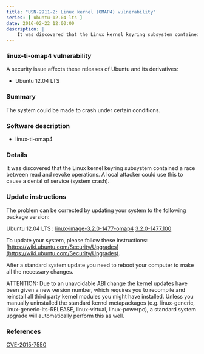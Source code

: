 ```yaml
---
title: "USN-2911-2: Linux kernel (OMAP4) vulnerability"
series: [ ubuntu-12.04-lts ]
date: 2016-02-22 12:00:00
description: |
    It was discovered that the Linux kernel keyring subsystem contained a race between read and revoke operations. A local attacker could use this to cause a denial of service (system crash). 
--- 
```

 
### linux-ti-omap4 vulnerability

A security issue affects these releases of Ubuntu and its derivatives:

* Ubuntu 12.04 LTS

### Summary

The system could be made to crash under certain conditions. 

### Software description

* linux-ti-omap4 

### Details

It was discovered that the Linux kernel keyring subsystem contained a race between read and revoke operations. A local attacker could use this to cause a denial of service (system crash). 

### Update instructions

The problem can be corrected by updating your system to the following package version:

Ubuntu 12.04 LTS
 : [linux-image-3.2.0-1477-omap4](https://launchpad.net/ubuntu/+source/linux-ti-omap4) <span> [3.2.0-1477.100](https://launchpad.net/ubuntu/+source/linux-ti-omap4/3.2.0-1477.100) </span> 

To update your system, please follow these instructions: [https://wiki.ubuntu.com/Security/Upgrades](https://wiki.ubuntu.com/Security/Upgrades).

After a standard system update you need to reboot your computer to make all the necessary changes.

ATTENTION: Due to an unavoidable ABI change the kernel updates have been given a new version number, which requires you to recompile and reinstall all third party kernel modules you might have installed. Unless you manually uninstalled the standard kernel metapackages (e.g. linux-generic, linux-generic-lts-RELEASE, linux-virtual, linux-powerpc), a standard system upgrade will automatically perform this as well. 

### References

 [CVE-2015-7550](http://people.ubuntu.com/~ubuntu-security/cve/CVE-2015-7550)
 
